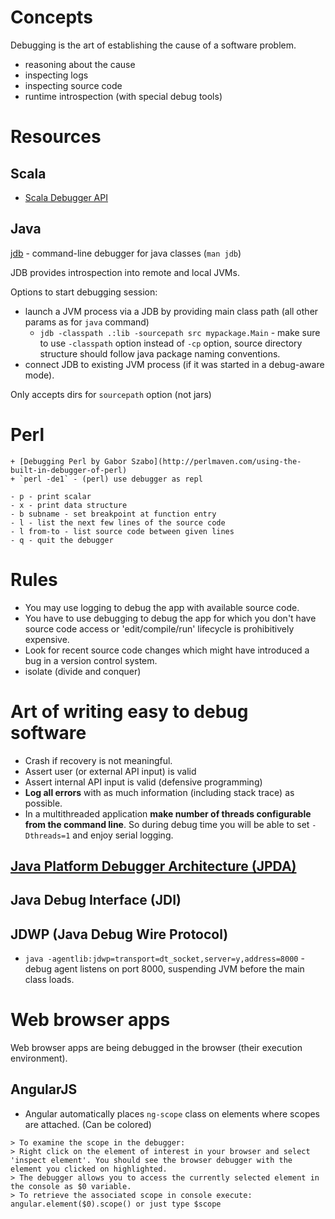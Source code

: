 # Concepts
Debugging is the art of establishing the cause of a software problem.
- reasoning about the cause
- inspecting logs
- inspecting source code
- runtime introspection (with special debug tools)

# Resources

## Scala
- [Scala Debugger API](http://scala-debugger.org/)

## Java

[jdb](http://docs.oracle.com/javase/8/docs/technotes/tools/unix/jdb.html) - command-line debugger for java classes (`man jdb`)

JDB provides introspection into remote and local JVMs.

Options to start debugging session:
- launch a JVM process via a JDB by providing main class path (all other params as for `java` command)
    + `jdb -classpath .:lib -sourcepath src mypackage.Main` - make sure to use `-classpath` option instead of `-cp` option, source directory structure should follow java package naming conventions.
- connect JDB to existing JVM process (if it was started in a debug-aware mode).

Only accepts dirs for `sourcepath` option (not jars)

# Perl

    + [Debugging Perl by Gabor Szabo](http://perlmaven.com/using-the-built-in-debugger-of-perl)
    + `perl -de1` - (perl) use debugger as repl
```
- p - print scalar
- x - print data structure
- b subname - set breakpoint at function entry
- l - list the next few lines of the source code
- l from-to - list source code between given lines
- q - quit the debugger
```

# Rules
- You may use logging to debug the app with available source code.
- You have to use debugging to debug the app for which you don't have source code access or 'edit/compile/run' lifecycle is prohibitively expensive.
- Look for recent source code changes which might have introduced a bug in a version control system.
- isolate (divide and conquer)

# Art of writing easy to debug software
- Crash if recovery is not meaningful.
- Assert user (or external API input) is valid
- Assert internal API input is valid (defensive programming)
- **Log all errors** with as much information (including stack trace) as possible.
- In a multithreaded application **make number of threads configurable from the command line**. So during debug time you will be able to set `-Dthreads=1` and enjoy serial logging.

## [Java Platform Debugger Architecture (JPDA)](http://docs.oracle.com/javase/8/docs/technotes/guides/jpda/index.html)

## Java Debug Interface (JDI)

## JDWP (Java Debug Wire Protocol)
- `java -agentlib:jdwp=transport=dt_socket,server=y,address=8000` - debug agent listens on port 8000, suspending JVM before the main class loads.

# Web browser apps
Web browser apps are being debugged in the browser (their execution environment).

## AngularJS
- Angular automatically places `ng-scope` class on elements where scopes are attached. (Can be colored)

```
> To examine the scope in the debugger:
> Right click on the element of interest in your browser and select 'inspect element'. You should see the browser debugger with the element you clicked on highlighted.
> The debugger allows you to access the currently selected element in the console as $0 variable.
> To retrieve the associated scope in console execute: angular.element($0).scope() or just type $scope
```
